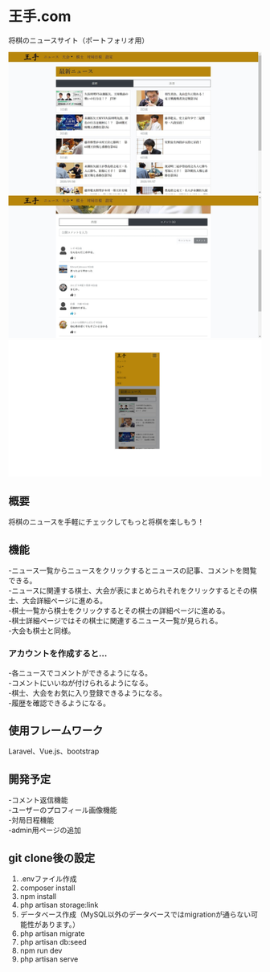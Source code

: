 # 王手.com

将棋のニュースサイト（ポートフォリオ用）

![サイトの画像1](./readme_image/readme_image1.jpg)
![サイトの画像2](./readme_image/readme_image2.jpg)
![サイトの画像3](./readme_image/readme_image3.jpg)

## 概要

将棋のニュースを手軽にチェックしてもっと将棋を楽しもう！

## 機能

-ニュース一覧からニュースをクリックするとニュースの記事、コメントを閲覧できる。<br>
-ニュースに関連する棋士、大会が表にまとめられそれをクリックするとその棋士、大会詳細ページに進める。<br>
-棋士一覧から棋士をクリックするとその棋士の詳細ページに進める。<br>
-棋士詳細ページではその棋士に関連するニュース一覧が見られる。<br>
-大会も棋士と同様。<br>

### アカウントを作成すると...

-各ニュースでコメントができるようになる。<br>
-コメントにいいねが付けられるようになる。<br>
-棋士、大会をお気に入り登録できるようになる。<br>
-履歴を確認できるようになる。<br>

## 使用フレームワーク

Laravel、Vue.js、bootstrap

## 開発予定

-コメント返信機能<br>
-ユーザーのプロフィール画像機能<br>
-対局日程機能<br>
-admin用ページの追加<br>

## git clone後の設定

1. .envファイル作成<br>
2. composer install<br>
3. npm install<br>
4. php artisan storage:link<br>
5. データベース作成（MySQL以外のデータベースではmigrationが通らない可能性があります。）<br>
6. php artisan migrate<br>
7. php artisan db:seed<br>
8. npm run dev
9. php artisan serve